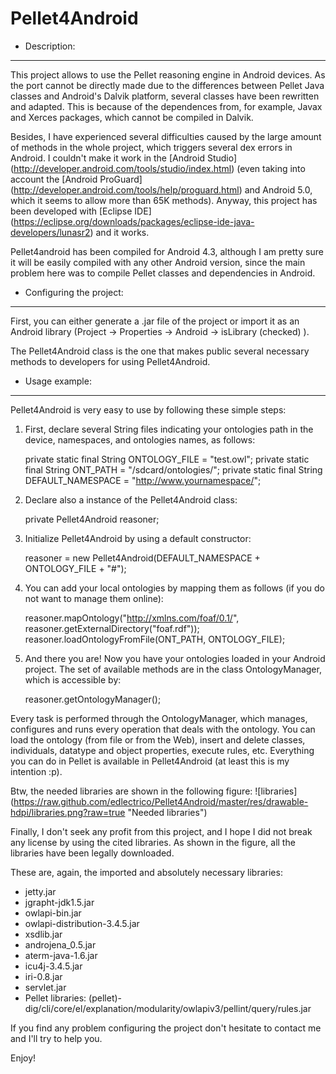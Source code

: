 Pellet4Android
==============

- Description:
-------------
This project allows to use the Pellet reasoning engine in Android devices. As the port cannot be directly made due to the differences between Pellet Java classes and Android's Dalvik platform, several classes have been rewritten and adapted. This is because of the dependences from, for example, Javax and Xerces packages, which cannot be compiled in Dalvik.

Besides, I have experienced several difficulties caused by the large amount of methods in the whole project, which triggers several dex errors in Android. I couldn't make it work in the [Android Studio] (http://developer.android.com/tools/studio/index.html) (even taking into account the [Android ProGuard] (http://developer.android.com/tools/help/proguard.html) and Android 5.0, which it seems to allow more than 65K methods). Anyway, this project has been developed with [Eclipse IDE] (https://eclipse.org/downloads/packages/eclipse-ide-java-developers/lunasr2) and it works.

Pellet4android has been compiled for Android 4.3, although I am pretty sure it will be easily compiled with any other Android version, since the main problem here was to compile Pellet classes and dependencies in Android.

- Configuring the project:
--------------------------
First, you can either generate a .jar file of the project or import it as an Android library (Project -> Properties -> Android -> isLibrary (checked) ).

The Pellet4Android class is the one that makes public several necessary methods to developers for using Pellet4Android. 

- Usage example:
----------------
Pellet4Android is very easy to use by following these simple steps:

1) First, declare several String files indicating your ontologies path in the device, namespaces, and ontologies names, as follows:

	private static final String ONTOLOGY_FILE = "test.owl";
	private static final String ONT_PATH = "/sdcard/ontologies/";
	private static final String DEFAULT_NAMESPACE = "http://www.yournamespace/";
	
2) Declare also a instance of the Pellet4Android class:

	private Pellet4Android reasoner;
	
3) Initialize Pellet4Android by using a default constructor:

	reasoner = new Pellet4Android(DEFAULT_NAMESPACE + ONTOLOGY_FILE + "#");
	
3) You can add your local ontologies by mapping them as follows (if you do not want to manage them online):

	reasoner.mapOntology("http://xmlns.com/foaf/0.1/", reasoner.getExternalDirectory("foaf.rdf"));
	reasoner.loadOntologyFromFile(ONT_PATH, ONTOLOGY_FILE);
	
4) And there you are! Now you have your ontologies loaded in your Android project. The set of available methods are in the class OntologyManager, which is accessible by:

	reasoner.getOntologyManager();


Every task is performed through the OntologyManager, which manages, configures and runs every operation that deals with the ontology. You can load the ontology (from file or from the Web), insert and delete classes, individuals, datatype and object properties, execute rules, etc. Everything you can do in Pellet is available in Pellet4Android (at least this is my intention :p).

Btw, the needed libraries are shown in the following figure: 
![libraries] (https://raw.github.com/edlectrico/Pellet4Android/master/res/drawable-hdpi/libraries.png?raw=true "Needed libraries")


Finally, I don't seek any profit from this project, and I hope I did not break any license by using the cited libraries. As shown in the figure, all the libraries have been legally downloaded.

These are, again, the imported and absolutely necessary libraries:
 - jetty.jar
 - jgrapht-jdk1.5.jar
 - owlapi-bin.jar
 - owlapi-distribution-3.4.5.jar
 - xsdlib.jar
 - androjena_0.5.jar
 - aterm-java-1.6.jar
 - icu4j-3.4.5.jar
 - iri-0.8.jar
 - servlet.jar
 - Pellet libraries: (pellet)-dig/cli/core/el/explanation/modularity/owlapiv3/pellint/query/rules.jar

 If you find any problem configuring the project don't hesitate to contact me and I'll try to help you.
 
 
 Enjoy!